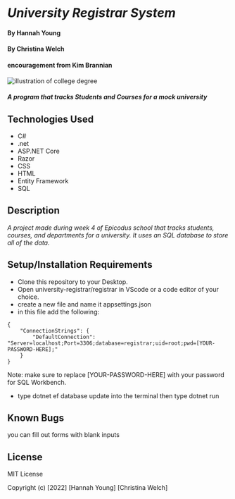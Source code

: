 # _University Registrar System_        

#### By **Hannah Young**
#### By **Christina Welch**

#### encouragement from **Kim Brannian**

![illustration of college degree](./registrar/wwwroot/img/degree.jpg)

#### _A program that tracks Students and Courses for a mock university_

## Technologies Used

* C#
* .net
* ASP.NET Core
* Razor
* CSS
* HTML
* Entity Framework
* SQL

## Description

_A project made during week 4 of Epicodus school that tracks students, courses, and departments for a university. It uses an SQL database to store all of the data._

## Setup/Installation Requirements

* Clone this repository to your Desktop.
* Open university-registrar/registrar in VScode or a code editor of your choice.
* create a new file and name it appsettings.json
* in this file add the following:

```
{
    "ConnectionStrings": {
        "DefaultConnection": "Server=localhost;Port=3306;database=registrar;uid=root;pwd=[YOUR-PASSWORD-HERE];"
    }
}
```

Note: make sure to replace [YOUR-PASSWORD-HERE] with your password for SQL Workbench.
* type dotnet ef database update into the terminal then type dotnet run

## Known Bugs

you can fill out forms with blank inputs

## License

MIT License

Copyright (c) [2022] [Hannah Young] [Christina Welch]
